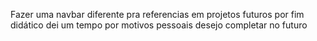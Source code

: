 Fazer uma navbar diferente pra referencias em projetos futuros por fim didático dei um tempo por motivos pessoais desejo completar no futuro
